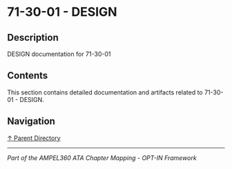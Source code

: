 # 71-30-01 - DESIGN

## Description

DESIGN documentation for 71-30-01

## Contents

This section contains detailed documentation and artifacts related to 71-30-01 - DESIGN.

## Navigation

[↑ Parent Directory](../README.md)

---

*Part of the AMPEL360 ATA Chapter Mapping - OPT-IN Framework*
